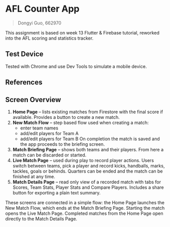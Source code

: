 # AFL Counter App

> Dongyi Guo, 662970

This assignment is based on week 13 Flutter & Firebase tutorial, reworked into the AFL scoring and statistics tracker.

## Test Device

Tested with Chrome and use Dev Tools to simulate a mobile device.

## References


## Screen Overview

1. **Home Page** – lists existing matches from Firestore with the final score if available. Provides a button to create a new match.
2. **New Match Flow** – step based flow used when creating a match:
   - enter team names
   - add/edit players for Team A
   - add/edit players for Team B
   On completion the match is saved and the app proceeds to the briefing screen.
3. **Match Briefing Page** – shows both teams and their players. From here a match can be discarded or started.
4. **Live Match Page** – used during play to record player actions. Users switch between teams, pick a player and record kicks, handballs, marks, tackles, goals or behinds. Quarters can be ended and the match can be finished at any time.
5. **Match Details Page** – read only view of a recorded match with tabs for Scores, Team Stats, Player Stats and Compare Players. Includes a share button for exporting a plain text summary.

These screens are connected in a simple flow: the Home Page launches the New Match Flow, which ends at the Match Briefing Page. Starting the match opens the Live Match Page. Completed matches from the Home Page open directly to the Match Details Page.

